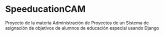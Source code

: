 # SpeeducationCAM
Proyecto de la materia Administración de Proyectos de un Sistema de asignación de objetivos de alumnos de educación especial usando Django
